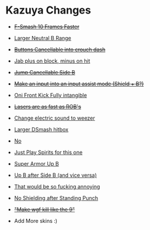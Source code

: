 # Kazuya Changes

- ~~[F-Smash 10 Frames Faster](https://discord.com/channels/227222780565913600/1085343630715273276/1085382564346331207)~~
- [Larger Neutral B Range](https://discord.com/channels/227222780565913600/1085343630715273276/1085382718302474250)
- ~~[Buttons Cancellable into crouch dash](https://discord.com/channels/227222780565913600/1085343630715273276/1086009823776227328)~~
- [Jab plus on block, minus on hit](https://discord.com/channels/227222780565913600/1085343630715273276/1086500924240965694)
- ~~[Jump Cancellable Side B](https://discord.com/channels/227222780565913600/1085343630715273276/1087840165327810660)~~
- ~~[Make an input into an input assist mode (Shield + B?)](https://discord.com/channels/227222780565913600/1085343630715273276/1088222052139421806)~~
- [Oni Front Kick Fully intangible](https://discord.com/channels/227222780565913600/1085343630715273276/1088268852833550447)
- ~~[Lasers are as fast as ROB's](https://discord.com/channels/227222780565913600/1085343630715273276/1088642569082249327)~~
- [Change electric sound to weezer](https://discord.com/channels/227222780565913600/1085343630715273276/1088911350706753566)
- [Larger DSmash hitbox](https://discord.com/channels/227222780565913600/1085343630715273276/1090384318007885914)
- [No](https://discord.com/channels/227222780565913600/1085343630715273276/1090393347266465933)
- [Just Play Spirits for this one](https://discord.com/channels/227222780565913600/1085343630715273276/1092192499021381742)
- [Super Armor Up B](https://discord.com/channels/227222780565913600/1085343630715273276/1094392800465911869)
- [Up B after Side B (and vice versa)](https://discord.com/channels/227222780565913600/1085343630715273276/1094394529001513061)
- [That would be so fucking annoying](https://discord.com/channels/227222780565913600/1085343630715273276/1097039293739966544)
- [No Shielding after Standing Punch](https://discord.com/channels/227222780565913600/1085343630715273276/1097510035334115388)
- ~~["Make wgf kill like the 9"](https://discord.com/channels/227222780565913600/1085343630715273276/1097532472830464010)~~


- Add More skins :)